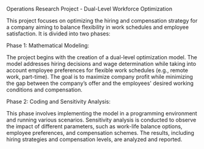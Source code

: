 Operations Research Project - Dual-Level Workforce Optimization

This project focuses on optimizing the hiring and compensation strategy for a company aiming to balance flexibility in work schedules and employee satisfaction. It is divided into two phases:

Phase 1: Mathematical Modeling:

The project begins with the creation of a dual-level optimization model.
The model addresses hiring decisions and wage determination while taking into account employee preferences for flexible work schedules (e.g., remote work, part-time).
The goal is to maximize company profit while minimizing the gap between the company’s offer and the employees' desired working conditions and compensation.

Phase 2: Coding and Sensitivity Analysis:

This phase involves implementing the model in a programming environment and running various scenarios.
Sensitivity analysis is conducted to observe the impact of different parameters, such as work-life balance options, employee preferences, and compensation schemes.
The results, including hiring strategies and compensation levels, are analyzed and reported.
